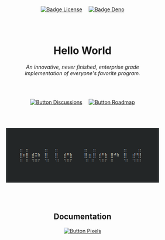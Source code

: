 

<br>

<div align = center>

[![Badge License]][License]   
[![Badge Deno]][Deno]

<br>
<br>

# Hello World

*An innovative, never finished, enterprise grade* <br>
*implementation of everyone's favorite program.*

<br>
<br>

[![Button Discussions]][Discussions]   
[![Button Roadmap]][Roadmap]

<br>
<br>

[![Preview]][#]

<br>
<br>

## Documentation

[![Button Pixels]][Pixels]

</div>

<br>


<!----------------------------------------------------------------------------->

[Discussions]: https://github.com/orgs/EnterpriseSoftwareProjectsFoundation/discussions 'Where you can discuss this project.'
[Deno]: https://deno.land/ 'The JavaScript runtime used for this project.'

[Roadmap]: Documentation/Roadmap.md
[Preview]: Assets/Preview.png
[License]: LICENSE 'This project is licensed under AGPLv3'
[Pixels]: Documentation/Pixels.md 'How pixels are rendered'

[#]: #


<!----------------------------------[ Badges ]--------------------------------->

[Badge License]: https://img.shields.io/badge/-AGPL3-015d93.svg?style=for-the-badge&labelColor=blue&logoColor=white&logo=GNU
[Badge Deno]: https://img.shields.io/badge/Deno-7c6c47.svg?style=for-the-badge&labelColor=A5915F&logoColor=white&logo=Deno


<!---------------------------------[ Buttons ]--------------------------------->

[Button Discussions]: https://img.shields.io/badge/Discussions-blue?style=for-the-badge&logoColor=white&logo=AskUbuntu
[Button Roadmap]: https://img.shields.io/badge/Roadmap-00A98F?style=for-the-badge&logoColor=white&logo=GoogleMaps
[Button Pixels]: https://img.shields.io/badge/Pixels-EF2D5E?style=for-the-badge&logoColor=white&logo=ROS